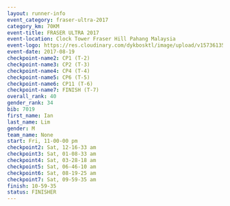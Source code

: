 ```yaml
---
layout: runner-info 
event_category: fraser-ultra-2017 
category_km: 70KM 
event-title: FRASER ULTRA 2017 
event-location: Clock Tower Fraser Hill Pahang Malaysia 
event-logo: https://res.cloudinary.com/dykbosktl/image/upload/v1573613535/Logo/logo_mfst7w.jpg 
event-date: 2017-08-19 
checkpoint-name2: CP1 (T-2) 
checkpoint-name3: CP2 (T-3) 
checkpoint-name4: CP4 (T-4) 
checkpoint-name5: CP6 (T-5) 
checkpoint-name6: CP11 (T-6) 
checkpoint-name7: FINISH (T-7) 
overall_rank: 40
gender_rank: 34
bib: 7019
first_name: Ian
last_name: Lim
gender: M
team_name: None
start: Fri, 11-00-00 pm
checkpoint2: Sat, 12-16-33 am
checkpoint3: Sat, 01-08-33 am
checkpoint4: Sat, 03-28-18 am
checkpoint5: Sat, 06-46-10 am
checkpoint6: Sat, 08-19-25 am
checkpoint7: Sat, 09-59-35 am
finish: 10-59-35
status: FINISHER
---
```

